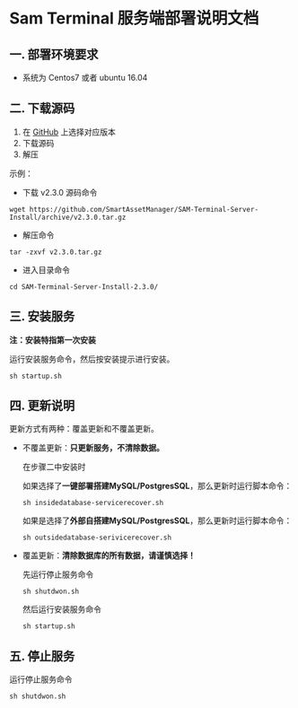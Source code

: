 # Sam Terminal 服务端部署说明文档

## 一. 部署环境要求

- 系统为 Centos7 或者 ubuntu 16.04

## 二. 下载源码

1. 在 [GitHub](https://github.com/SmartAssetManager/SAM-Terminal-Server-Install/releases) 上选择对应版本
2. 下载源码
3. 解压
   
示例：

- 下载 v2.3.0 源码命令

```shell
wget https://github.com/SmartAssetManager/SAM-Terminal-Server-Install/archive/v2.3.0.tar.gz
```

- 解压命令
```shell
tar -zxvf v2.3.0.tar.gz
```

- 进入目录命令

```shell
cd SAM-Terminal-Server-Install-2.3.0/
```

## 三. 安装服务

**注：安装特指第一次安装**

运行安装服务命令，然后按安装提示进行安装。

```shell
sh startup.sh
```

## 四. 更新说明

更新方式有两种：覆盖更新和不覆盖更新。
  
- 不覆盖更新：**只更新服务，不清除数据。**

    在步骤二中安装时

    如果选择了**一键部署搭建MySQL/PostgresSQL**，那么更新时运行脚本命令：

    ```shell
    sh insidedatabase-servicerecover.sh
    ```

    如果是选择了**外部自搭建MySQL/PostgresSQL**，那么更新时运行脚本命令：
    ```shell
    sh outsidedatabase-serivicerecover.sh
    ```

- 覆盖更新：**清除数据库的所有数据，请谨慎选择！**
  
  先运行停止服务命令
  
  ```shell
  sh shutdwon.sh
  ```

  然后运行安装服务命令

  ```shell
  sh startup.sh
  ```

## 五. 停止服务

运行停止服务命令

```shell
sh shutdwon.sh
```
